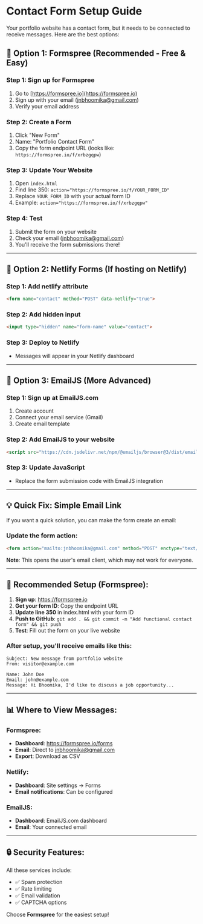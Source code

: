 # Contact Form Setup Guide

Your portfolio website has a contact form, but it needs to be connected to receive messages. Here are the best options:

## 🚀 Option 1: Formspree (Recommended - Free & Easy)

### Step 1: Sign up for Formspree
1. Go to [https://formspree.io](https://formspree.io)
2. Sign up with your email (jnbhoomika@gmail.com)
3. Verify your email address

### Step 2: Create a Form
1. Click "New Form"
2. Name: "Portfolio Contact Form"
3. Copy the form endpoint URL (looks like: `https://formspree.io/f/xrbzgqpw`)

### Step 3: Update Your Website
1. Open `index.html`
2. Find line 350: `action="https://formspree.io/f/YOUR_FORM_ID"`
3. Replace `YOUR_FORM_ID` with your actual form ID
4. Example: `action="https://formspree.io/f/xrbzgqpw"`

### Step 4: Test
1. Submit the form on your website
2. Check your email (jnbhoomika@gmail.com)
3. You'll receive the form submissions there!

---

## 🔧 Option 2: Netlify Forms (If hosting on Netlify)

### Step 1: Add netlify attribute
```html
<form name="contact" method="POST" data-netlify="true">
```

### Step 2: Add hidden input
```html
<input type="hidden" name="form-name" value="contact">
```

### Step 3: Deploy to Netlify
- Messages will appear in your Netlify dashboard

---

## 📧 Option 3: EmailJS (More Advanced)

### Step 1: Sign up at EmailJS.com
1. Create account
2. Connect your email service (Gmail)
3. Create email template

### Step 2: Add EmailJS to your website
```html
<script src="https://cdn.jsdelivr.net/npm/@emailjs/browser@3/dist/email.min.js"></script>
```

### Step 3: Update JavaScript
- Replace the form submission code with EmailJS integration

---

## 💡 Quick Fix: Simple Email Link

If you want a quick solution, you can make the form create an email:

### Update the form action:
```html
<form action="mailto:jnbhoomika@gmail.com" method="POST" enctype="text/plain">
```

**Note**: This opens the user's email client, which may not work for everyone.

---

## 🎯 Recommended Setup (Formspree):

1. **Sign up**: https://formspree.io
2. **Get your form ID**: Copy the endpoint URL
3. **Update line 350** in index.html with your form ID
4. **Push to GitHub**: `git add . && git commit -m "Add functional contact form" && git push`
5. **Test**: Fill out the form on your live website

### After setup, you'll receive emails like this:
```
Subject: New message from portfolio website
From: visitor@example.com

Name: John Doe
Email: john@example.com
Message: Hi Bhoomika, I'd like to discuss a job opportunity...
```

---

## 📊 Where to View Messages:

### Formspree:
- **Dashboard**: https://formspree.io/forms
- **Email**: Direct to jnbhoomika@gmail.com
- **Export**: Download as CSV

### Netlify:
- **Dashboard**: Site settings → Forms
- **Email notifications**: Can be configured

### EmailJS:
- **Dashboard**: EmailJS.com dashboard
- **Email**: Your connected email

---

## 🔒 Security Features:

All these services include:
- ✅ Spam protection
- ✅ Rate limiting
- ✅ Email validation
- ✅ CAPTCHA options

Choose **Formspree** for the easiest setup!
